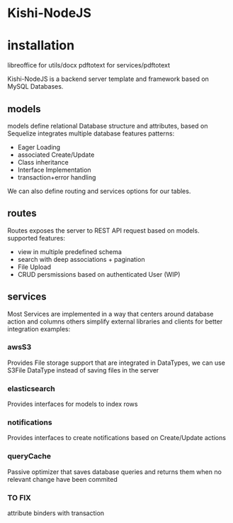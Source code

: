 # Kishi-NodeJS

# installation
libreoffice for utils/docx
pdftotext for services/pdftotext

Kishi-NodeJS is a backend server template and framework based on MySQL Databases.

## models

models define relational Database structure and attributes, based on Sequelize
integrates multiple database features patterns:

- Eager Loading
- associated Create/Update
- Class inheritance
- Interface Implementation
- transaction+error handling

We can also define routing and services options for our tables.

## routes

Routes exposes the server to REST API request based on models.
supported features:

- view in multiple predefined schema
- search with deep associations + pagination
- File Upload
- CRUD persmissions based on authenticated User (WIP)

## services

Most Services are implemented in a way that centers around database action and columns
others simplify external libraries and clients for better integration
examples:

### awsS3 

Provides File storage support that are integrated in DataTypes, we can use S3File DataType instead of saving files in the server

### elasticsearch 

Provides interfaces for models to index rows

### notifications 

Provides interfaces to create notifications based on Create/Update actions

### queryCache 

Passive optimizer that saves database queries and returns them when no relevant change have been commited

### TO FIX 

attribute binders with transaction
